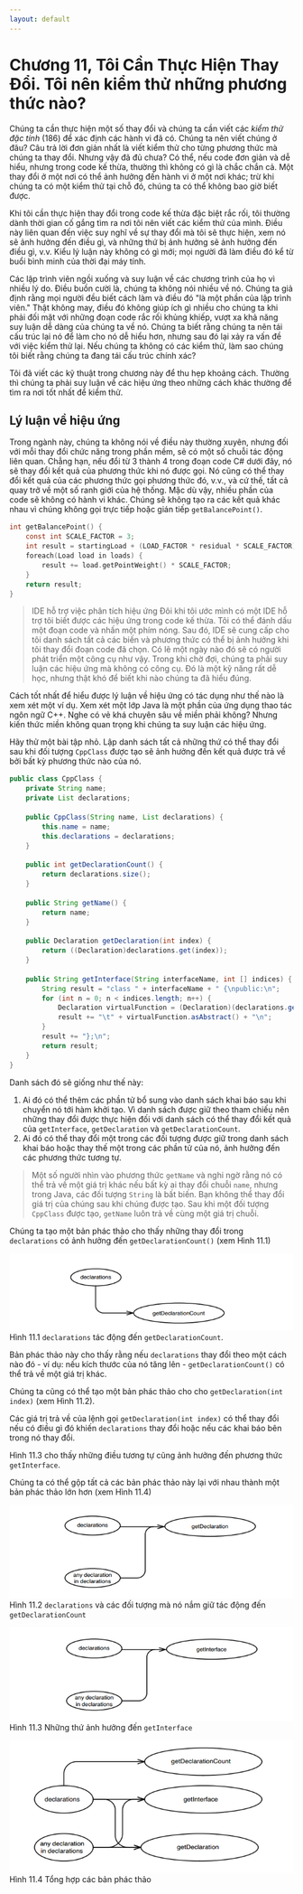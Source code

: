 ```yaml
---
layout: default
---
```


# Chương 11, Tôi Cần Thực Hiện Thay Đổi. Tôi nên kiểm thử những phương thức nào?

Chúng ta cần thực hiện một số thay đổi và chúng ta cần viết các _kiểm thử đặc tính_ (186) để xác định các hành vi đã có. Chúng ta nên viết chúng ở đâu? Câu trả lời đơn giản nhất là viết kiểm thử cho từng phương thức mà chúng ta thay đổi. Nhưng vậy đã đủ chưa? Có thể, nếu code đơn giản và dễ hiểu, nhưng trong code kế thừa, thường thì không có gì là chắc chắn cả. Một thay đổi ở một nơi có thể ảnh hưởng đến hành vi ở một nơi khác; trừ khi chúng ta có một kiểm thử tại chỗ đó, chúng ta có thể không bao giờ biết được.

Khi tôi cần thực hiện thay đổi trong code kế thừa đặc biệt rắc rối, tôi thường dành thời gian cố gắng tìm ra nơi tôi nên viết các kiểm thử của mình. Điều này liên quan đến việc suy nghĩ về sự thay đổi mà tôi sẽ thực hiện, xem nó sẽ ảnh hưởng đến điều gì, và những thứ bị ảnh hưởng sẽ ảnh hưởng đến điều gì, v.v. Kiểu lý luận này không có gì mới; mọi người đã làm điều đó kể từ buổi bình minh của thời đại máy tính.

Các lập trình viên ngồi xuống và suy luận về các chương trình của họ vì nhiều lý do. Điều buồn cười là, chúng ta không nói nhiều về nó. Chúng ta giả định rằng mọi người đều biết cách làm và điều đó "là một phần của lập trình viên." Thật không may, điều đó không giúp ích gì nhiều cho chúng ta khi phải đối mặt với những đoạn code rắc rối khủng khiếp, vượt xa khả năng suy luận dễ dàng của chúng ta về nó. Chúng ta biết rằng chúng ta nên tái cấu trúc lại nó để làm cho nó dễ hiểu hơn, nhưng sau đó lại xảy ra vấn đề với việc kiểm thử lại. Nếu chúng ta không có các kiểm thử, làm sao chúng tôi biết rằng chúng ta đang tái cấu trúc chính xác?

Tôi đã viết các kỹ thuật trong chương này để thu hẹp khoảng cách. Thường thì chúng ta phải suy luận về các hiệu ứng theo những cách khác thường để tìm ra nơi tốt nhất để kiểm thử.

## Lý luận về hiệu ứng

Trong ngành này, chúng ta không nói về điều này thường xuyên, nhưng đối với mỗi thay đổi chức năng trong phần mềm, sẽ có một số chuỗi tác động liên quan. Chẳng hạn, nếu đổi từ 3 thành 4 trong đoạn code C# dưới đây, nó sẽ thay đổi kết quả của phương thức khi nó được gọi. Nó cũng có thể thay đổi kết quả của các phương thức gọi phương thức đó, v.v., và cứ thế, tất cả quay trở về một số ranh giới của hệ thống. Mặc dù vậy, nhiều phần của code sẽ không có hành vi khác. Chúng sẽ không tạo ra các kết quả khác nhau vì chúng không gọi trực tiếp hoặc gián tiếp `getBalancePoint()`.

```C
int getBalancePoint() {
	const int SCALE_FACTOR = 3;
	int result = startingLoad + (LOAD_FACTOR * residual * SCALE_FACTOR);
	foreach(Load load in loads) {
		result += load.getPointWeight() * SCALE_FACTOR;
	}
	return result;
}
```

> IDE hỗ trợ việc phân tích hiệu ứng
> Đôi khi tôi ước mình có một IDE hỗ trợ tôi biết được các hiệu ứng trong code kế thừa. Tôi có thể đánh dấu một đoạn code và nhấn một phím nóng. Sau đó, IDE sẽ cung cấp cho tôi danh sách tất cả các biến và phương thức có thể bị ảnh hưởng khi tôi thay đổi đoạn code đã chọn.
> Có lẽ một ngày nào đó sẽ có người phát triển một công cụ như vậy. Trong khi chờ đợi, chúng ta phải suy luận các hiệu ứng mà không có công cụ. Đó là một kỹ năng rất dễ học, nhưng thật khó để biết khi nào chúng ta đã hiểu đúng.

Cách tốt nhất để hiểu được lý luận về hiệu ứng có tác dụng như thế nào là xem xét một ví dụ. Xem xét một lớp Java là một phần của ứng dụng thao tác ngôn ngữ C++. Nghe có vẻ khá chuyên sâu về miền phải không? Nhưng kiến thức miền không quan trọng khi chúng ta suy luận các hiệu ứng.

Hãy thử một bài tập nhỏ. Lập danh sách tất cả những thứ có thể thay đổi sau khi đối tượng `CppClass` được tạo sẽ ảnh hưởng đến kết quả được trả về bởi bất kỳ phương thức nào của nó.

```Java
public class CppClass {
	private String name;
	private List declarations;

	public CppClass(String name, List declarations) {
		this.name = name;
		this.declarations = declarations;
	}

	public int getDeclarationCount() {
		return declarations.size();
	}

	public String getName() {
		return name;
	}

	public Declaration getDeclaration(int index) {
		return ((Declaration)declarations.get(index));
	}

	public String getInterface(String interfaceName, int [] indices) {
		String result = "class " + interfaceName + " {\npublic:\n";
		for (int n = 0; n < indices.length; n++) {
			Declaration virtualFunction = (Declaration)(declarations.get(indices[n]));
			result += "\t" + virtualFunction.asAbstract() + "\n";
		}
		result += "};\n";
		return result;
	}
}
```

Danh sách đó sẽ giống như thế này:

1. Ai đó có thể thêm các phần tử bổ sung vào danh sách khai báo sau khi chuyển nó tới hàm khởi tạo. Vì danh sách được giữ theo tham chiếu nên những thay đổi được thực hiện đối với danh sách có thể thay đổi kết quả của `getInterface`, `getDeclaration` và `getDeclarationCount`.
2. Ai đó có thể thay đổi một trong các đối tượng được giữ trong danh sách khai báo hoặc thay thế một trong các phần tử của nó, ảnh hưởng đến các phương thức tương tự.

> Một số người nhìn vào phương thức `getName` và nghi ngờ rằng nó có thể trả về một giá trị khác nếu bất kỳ ai thay đổi chuỗi `name`, nhưng trong Java, các đối tượng `String` là bất biến. Bạn không thể thay đổi giá trị của chúng sau khi chúng được tạo. Sau khi một đối tượng `CppClass` được tạo, `getName` luôn trả về cùng một giá trị chuỗi.

Chúng ta tạo một bản phác thảo cho thấy những thay đổi trong `declarations` có ảnh hưởng đến `getDeclarationCount()` (xem Hình 11.1)

![11.1](images/11-1.png)
Hình 11.1 `declarations` tác động đến `getDeclarationCount`.

Bản phác thảo này cho thấy rằng nếu `declarations` thay đổi theo một cách nào đó - ví dụ: nếu kích thước của nó tăng lên - `getDeclarationCount()` có thể trả về một giá trị khác.

Chúng ta cũng có thể tạo một bản phác thảo cho cho `getDeclaration(int index)` (xem Hình 11.2).

Các giá trị trả về của lệnh gọi `getDeclaration(int index)` có thể thay đổi nếu có điều gì đó khiến `declarations` thay đổi hoặc nếu các khai báo bên trong nó thay đổi.

Hình 11.3 cho thấy những điều tương tự cũng ảnh hưởng đến phương thức `getInterface`.

Chúng ta có thể gộp tất cả các bản phác thảo này lại với nhau thành một bản phác thảo lớn hơn (xem Hình 11.4)

![11.2](images/11-2.png)
Hình 11.2 `declarations` và các đối tượng mà nó nắm giữ tác động đến `getDeclarationCount`

![11.3](images/11-3.png)
Hình 11.3 Những thứ ảnh hưởng đến `getInterface`

![11.4](images/11-4.png)
Hình 11.4 Tổng hợp các bản phác thảo
